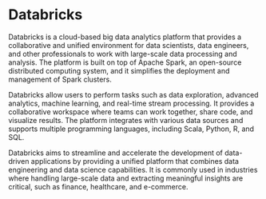 # Databricks
Databricks is a cloud-based big data analytics platform that provides a collaborative and unified environment for data scientists, data engineers, and other professionals to work with large-scale data processing and analysis. The platform is built on top of Apache Spark, an open-source distributed computing system, and it simplifies the deployment and management of Spark clusters.

Databricks allow users to perform tasks such as data exploration, advanced analytics, machine learning, and real-time stream processing. It provides a collaborative workspace where teams can work together, share code, and visualize results. The platform integrates with various data sources and supports multiple programming languages, including Scala, Python, R, and SQL.

Databricks aims to streamline and accelerate the development of data-driven applications by providing a unified platform that combines data engineering and data science capabilities. It is commonly used in industries where handling large-scale data and extracting meaningful insights are critical, such as finance, healthcare, and e-commerce.
